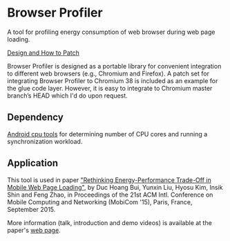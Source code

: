 # Browser Profiler

A tool for profiling energy consumption of web browser during web page loading.

[Design and How to Patch](https://docs.google.com/document/d/1GmUjzytqePOqvnfsUt-sbVPjnJ3iOVsdZCksipiDZso/edit?usp=sharing)

Browser Profiler is designed as a portable library for convenient integration to different web browsers (e.g., Chromium and Firefox). A patch set for integrating Browser Profiler to Chromium 38 is included as an example for the glue code layer. However, it is easy to integrate to Chromium master branch’s HEAD which I'd do upon request.

## Dependency
[Android cpu tools](https://github.com/ducalpha/android_cpu_tools) for determining number of CPU cores and running a synchronization workload.

## Application
This tool is used in paper ["Rethinking Energy-Performance Trade-Off in Mobile Web Page Loading"](http://cps.kaist.ac.kr/papers/com073-buiA.pdf), by Duc Hoang Bui, Yunxin Liu, Hyosu Kim, Insik Shin and Feng Zhao, in Proceedings of the 21st ACM Intl. Conference on Mobile Computing and Networking (MobiCom '15), Paris, France, September 2015.

More information (talk, introduction and demo videos) is available at the paper's [web page](http://cps.kaist.ac.kr/?page=research/eBrowser/contents.html).
